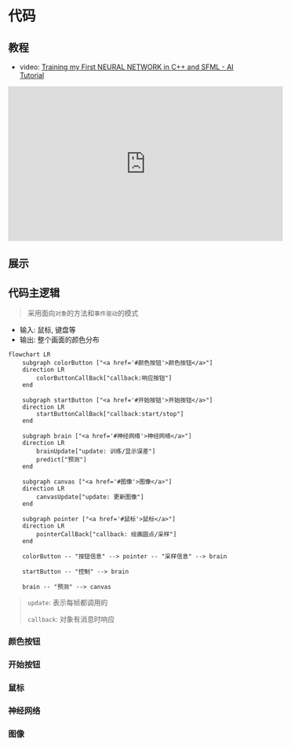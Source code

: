 # 代码

## 教程

- video: [Training my First NEURAL NETWORK in C++ and SFML - AI Tutorial](https://youtu.be/Zrrnqd0rCXg)

<iframe width="560" height="315" src="https://www.youtube.com/embed/Zrrnqd0rCXg" title="YouTube video player" frameborder="0" allow="accelerometer; autoplay; clipboard-write; encrypted-media; gyroscope; picture-in-picture" allowfullscreen></iframe>

## 展示

[](code.html ":include :type=iframe width = 650px height=540px")

## 代码主逻辑

> 采用面向`对象`的方法和`事件驱动`的模式

- 输入: 鼠标, 键盘等
- 输出: 整个画面的颜色分布

```mermaid
flowchart LR
    subgraph colorButton ["<a href='#颜色按钮'>颜色按钮</a>"]
    direction LR
        colorButtonCallBack["callback:响应按钮"]
    end

    subgraph startButton ["<a href='#开始按钮'>开始按钮</a>"]
    direction LR
        startButtonCallBack["callback:start/stop"]
    end

    subgraph brain ["<a href='#神经网络'>神经网络</a>"]
    direction LR
        brainUpdate["update: 训练/显示误差"]
        predict["预测"]
    end

    subgraph canvas ["<a href='#图像'>图像</a>"]
    direction LR
        canvasUpdate["update: 更新图像"]
    end

    subgraph pointer ["<a href='#鼠标'>鼠标</a>"]
    direction LR
        pointerCallBack["callback: 绘画圆点/采样"]
    end

    colorButton -- "按钮信息" --> pointer -- "采样信息" --> brain

    startButton -- "控制" --> brain

    brain -- "预测" --> canvas
```

> `update`: 表示每帧都调用的
>
> `callback`: 对象有消息时响应

[](main.js ":include :type=code js")

### 颜色按钮

[](ColorButton.js ":include :type=code js")

### 开始按钮

[](StartButton.js ":include :type=code js")

### 鼠标

[](Pointer.js ":include :type=code js")

### 神经网络

[](Brain.js ":include :type=code js")

### 图像

[](Canvas.js ":include :type=code js")
